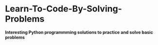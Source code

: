 # Learn-To-Code-By-Solving-Problems
**Interesting Python programmming solutions to practice and solve basic problems**
